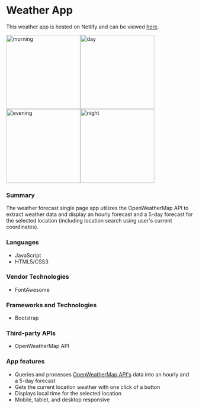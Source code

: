 # Weather App
This weather app is hosted on Netlify and can be viewed [here](https://sad-lichterman-38115d.netlify.app/).

<img width="200" alt="morning" src="https://user-images.githubusercontent.com/78911193/110569492-8e249280-818f-11eb-8a12-098a0e368b39.png"><img width="200" alt="day" src="https://user-images.githubusercontent.com/78911193/110569496-8ebd2900-818f-11eb-946f-a4890d238b4d.png"><img width="200" alt="evening" src="https://user-images.githubusercontent.com/78911193/110569508-91b81980-818f-11eb-8488-2fd30efc4e6c.png"><img width="200" alt="night" src="https://user-images.githubusercontent.com/78911193/110569517-92e94680-818f-11eb-95f1-dd7c0dff6ca9.png">

### Summary
The weather forecast single page app utilizes the OpenWeatherMap API to extract weather data and display an hourly forecast and a 5-day forecast for the selected location (including location search using user's current coordinates).

### Languages
* JavaScript
* HTML5/CSS3

### Vendor Technologies
* FontAwesome

### Frameworks and Technologies
* Bootstrap

### Third-party APIs
* OpenWeatherMap API

### App features
* Queries and processes [OpenWeatherMap API's](http://openweathermap.org/api) data into an hourly and a 5-day forecast
* Gets the current location weather with one click of a button
* Displays local time for the selected location
* Mobile, tablet, and desktop responsive
